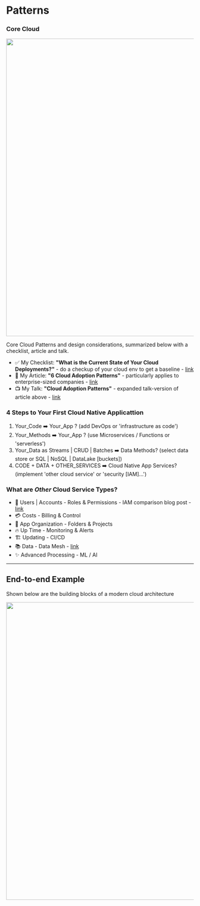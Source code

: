 # Patterns

### Core Cloud

<kbd><img src="https://miro.medium.com/max/1100/1*qXdSJxH7DtetjDlGQRyFgA.png" width=800></kbd>

Core Cloud Patterns and design considerations, summarized below with a checklist, article and talk.  

- ✅ My Checklist: **"What is the Current State of Your Cloud Deployments?"** - do a checkup of your cloud env to get a baseline - [link](https://lynnlangit.medium.com/10-legacy-cloud-considerations-44b2a5073706?sk=75a729b527de05fa13103a913c9a45db) 
- :book: My Article: **"6 Cloud Adoption Patterns"** - particularly applies to enterprise-sized companies - [link](https://lynnlangit.medium.com/cloud-adoption-patterns-d47ffc5789fe)
- :tv: My Talk: **"Cloud Adoption Patterns"** - expanded talk-version of article above - [link](https://www.youtube.com/watch?v=_su5lPuENNo)

### 4 Steps to Your First Cloud Native Applicattion
1. Your_Code ➡️ Your_App ? (add DevOps or 'infrastructure as code')
2. Your_Methods ➡️ Your_App ? (use Microservices / Functions or 'serverless')
3. Your_Data as Streams | CRUD | Batches ➡️ Data Methods? (select data store or SQL | NoSQL | DataLake [buckets])
4. CODE + DATA + OTHER_SERVICES ➡️ Cloud Native App Services? (implement 'other cloud service' or 'security [IAM]...')

### What are *Other* Cloud Service Types?

  - 🔐 Users | Accounts - Roles & Permissions - IAM comparison blog post - [link](https://ermetic.com/blog/cloud/aws-azure-and-gcp-the-ultimate-iam-comparison/)
  - 💳 Costs - Billing & Control
  - 📁 App Organization - Folders & Projects
  - 🔥 Up Time - Monitoring & Alerts
  - 🏗️ Updating - CI/CD
  - 📚 Data - Data Mesh - [link](https://www.datamesh-architecture.com/)
  - ✨ Advanced Processing - ML / AI
  
---

## End-to-end Example

Shown below are the building blocks of a modern cloud architecture

<img src="https://github.com/lynnlangit/learning-cloud/blob/master/0_CLOUD-PATTERNS/images/modern-cloud-arch.png" width=800>
